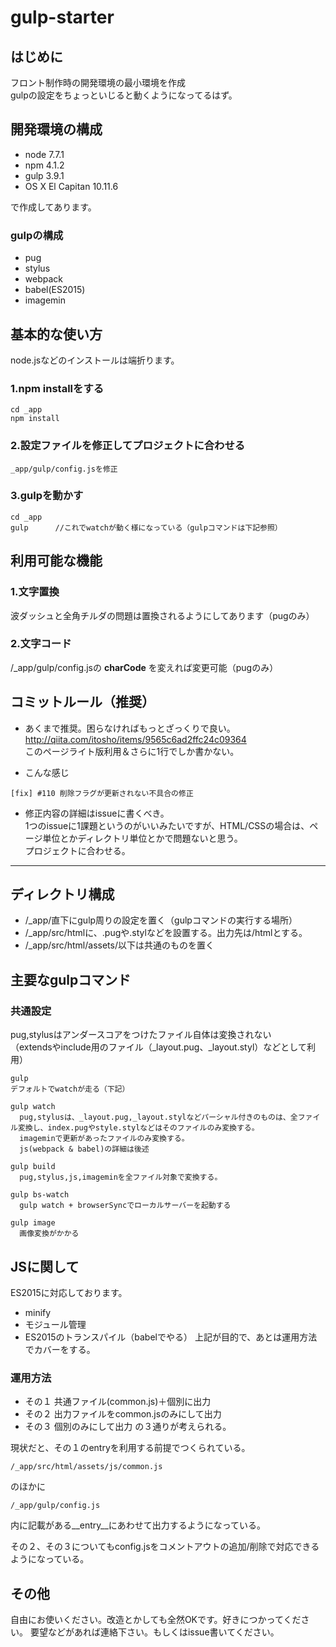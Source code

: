 # gulp-starter

## はじめに
フロント制作時の開発環境の最小環境を作成  
gulpの設定をちょっといじると動くようになってるはず。

## 開発環境の構成
- node 7.7.1
- npm 4.1.2
- gulp 3.9.1
- OS X El Capitan 10.11.6

で作成してあります。

### gulpの構成
- pug
- stylus
- webpack
- babel(ES2015)
- imagemin

## 基本的な使い方
node.jsなどのインストールは端折ります。

### 1.npm installをする
```
cd _app
npm install
```

### 2.設定ファイルを修正してプロジェクトに合わせる
```
_app/gulp/config.jsを修正
```

### 3.gulpを動かす
```
cd _app
gulp      //これでwatchが動く様になっている（gulpコマンドは下記参照）
```

## 利用可能な機能
### 1.文字置換
波ダッシュと全角チルダの問題は置換されるようにしてあります（pugのみ）

### 2.文字コード
/\_app/gulp/config.jsの **charCode** を変えれば変更可能（pugのみ）

## コミットルール（推奨）
- あくまで推奨。困らなければもっとざっくりで良い。  
http://qiita.com/itosho/items/9565c6ad2ffc24c09364  
このページライト版利用＆さらに1行でしか書かない。

- こんな感じ
```
[fix] #110 削除フラグが更新されない不具合の修正
```

- 修正内容の詳細はissueに書くべき。  
1つのissueに1課題というのがいいみたいですが、HTML/CSSの場合は、ページ単位とかディレクトリ単位とかで問題ないと思う。  
プロジェクトに合わせる。

---

## ディレクトリ構成
- /\_app/直下にgulp周りの設定を置く（gulpコマンドの実行する場所）
- /\_app/src/htmlに、.pugや.stylなどを設置する。出力先は/htmlとする。
- /\_app/src/html/assets/以下は共通のものを置く

## 主要なgulpコマンド
### 共通設定
pug,stylusはアンダースコアをつけたファイル自体は変換されない  
（extendsやinclude用のファイル（\_layout.pug、\_layout.styl）などとして利用）

```
gulp
デフォルトでwatchが走る（下記）

gulp watch
  pug,stylusは、_layout.pug,_layout.stylなどパーシャル付きのものは、全ファイル変換し、index.pugやstyle.stylなどはそのファイルのみ変換する。
  imageminで更新があったファイルのみ変換する。
  js(webpack & babel)の詳細は後述

gulp build
  pug,stylus,js,imageminを全ファイル対象で変換する。

gulp bs-watch
  gulp watch + browserSyncでローカルサーバーを起動する

gulp image
  画像変換がかかる
```

## JSに関して
ES2015に対応しております。
- minify
- モジュール管理
- ES2015のトランスパイル（babelでやる）
上記が目的で、あとは運用方法でカバーをする。

### 運用方法
- その１ 共通ファイル(common.js)＋個別に出力
- その２ 出力ファイルをcommon.jsのみにして出力
- その３ 個別のみにして出力
の３通りが考えられる。

現状だと、その１のentryを利用する前提でつくられている。
```
/_app/src/html/assets/js/common.js
```
のほかに
```
/_app/gulp/config.js
```
内に記載がある__entry__にあわせて出力するようになっている。

その２、その３についてもconfig.jsをコメントアウトの追加/削除で対応できるようになっている。


## その他
自由にお使いください。改造とかしても全然OKです。好きにつかってください。
要望などがあれば連絡下さい。もしくはissue書いてください。

